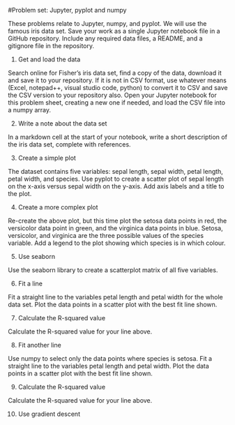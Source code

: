 #Problem set: Jupyter, pyplot and numpy

These problems relate to Jupyter, numpy, and pyplot. We will use the famous iris data set. Save your work as a single Jupyter notebook file in a GitHub repository. Include any required data files, a README, and a gitignore file in the repository.

1. Get and load the data

Search online for Fisher’s iris data set, find a copy of the data, download it and save it to your repository. If it is not in CSV format, use whatever means (Excel, notepad++, visual studio code, python) to convert it to CSV and save the CSV version to your repository also. Open your Jupyter notebook for this problem sheet, creating a new one if needed, and load the CSV file into a numpy array.

2. Write a note about the data set

In a markdown cell at the start of your notebook, write a short description of the iris data set, complete with references.

3. Create a simple plot

The dataset contains five variables: sepal length, sepal width, petal length, petal width, and species. Use pyplot to create a scatter plot of sepal length on the x-axis versus sepal width on the y-axis. Add axis labels and a title to the plot.

4. Create a more complex plot

Re-create the above plot, but this time plot the setosa data points in red, the versicolor data point in green, and the virginica data points in blue. Setosa, versicolor, and virginica are the three possible values of the species variable. Add a legend to the plot showing which species is in which colour.

5. Use seaborn

Use the seaborn library to create a scatterplot matrix of all five variables.

6. Fit a line

Fit a straight line to the variables petal length and petal width for the whole data set. Plot the data points in a scatter plot with the best fit line shown.

7. Calculate the R-squared value

Calculate the R-squared value for your line above.

8. Fit another line

Use numpy to select only the data points where species is setosa. Fit a straight line to the variables petal length and petal width. Plot the data points in a scatter plot with the best fit line shown.

9. Calculate the R-squared value

Calculate the R-squared value for your line above.

10. Use gradient descent
